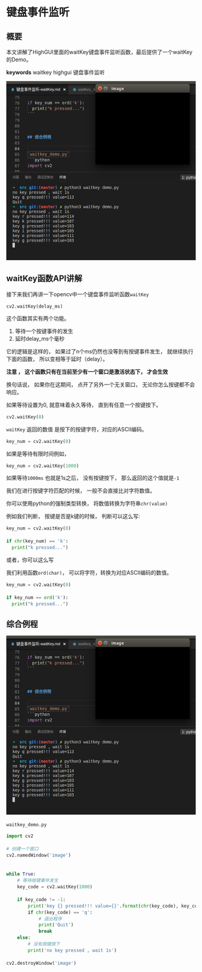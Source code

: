 # 键盘事件监听

## 概要
本文讲解了HighGUI里面的waitKey键盘事件监听函数，最后提供了一个waitKey的Demo。

**keywords** waitkey highgui 键盘事件监听

![waitkey demo](./image/waitkey_demo.png)

## waitKey函数API讲解
接下来我们再讲一下opencv中一个键盘事件监听函数`waitKey`

```
cv2.waitKey(delay_ms)
```



这个函数其实有两个功能。 

1. 等待一个按键事件的发生
2. 延时delay_ms个毫秒



它的逻辑是这样的， 如果过了n个ms仍然也没等到有按键事件发生， 就继续执行下面的函数， 所以变相等于延时（delay）。



**注意 ， 这个函数只有在当前至少有一个窗口是激活状态下， 才会生效**

换句话说， 如果你在这期间， 点开了另外一个无关窗口， 无论你怎么按键都不会响应。



如果等待设置为0, 就意味着永久等待， 直到有任意一个按键按下。

```python
cv2.waitKey(0)
```



`waitKey` 返回的数值 是按下的按键字符，对应的ASCII编码。

```python
key_num = cv2.waitKey(0)
```



如果是等待有限时间例如， 

```python
key_num = cv2.waitKey(1000)
```

如果等待`1000ms` 也就是1s之后， 没有按键按下， 那么返回的这个值就是`-1`



我们在进行按键字符匹配的时候， 一般不会直接比对字符数值。 

你可以使用python的强制类型转换， 将数值转换为字符串`chr(value)` 



例如我们判断， 按键是否是k键的时候， 判断可以这么写:

```python
key_num = cv2.waitKey(0)

if chr(key_num) == 'k':
  print("k pressed...")
```

或者，你可以这么写

我们利用函数`ord(char)`， 可以将字符，转换为对应ASCII编码的数值。

```python
key_num = cv2.waitKey(0)

if key_num == ord('k'):
  print("k pressed...")
```



## 综合例程

![waitkey demo](./image/waitkey_demo.png)

`waitkey_demo.py`
```python
import cv2

# 创建一个窗口
cv2.namedWindow('image')


while True:
    # 等待按键事件发生
    key_code = cv2.waitKey(1000)
    
    if key_code != -1:
        print('key {} pressed!!! value={}'.format(chr(key_code), key_code))
        if chr(key_code) == 'q':
            # 退出程序
            print('Quit')
            break
    else:
        # 没有按键按下
        print('no key pressed , wait 1s')

cv2.destroyWindow('image')
```